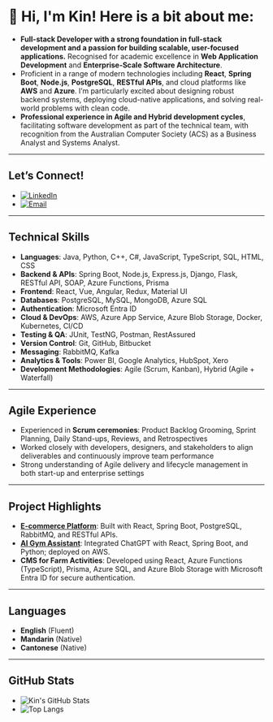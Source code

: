 # 👋 Hi, I'm Kin! Here is a bit about me:

- **Full-stack Developer with a strong foundation in full-stack development and a passion for building scalable, user-focused applications.** Recognised for academic excellence in **Web Application Development** and **Enterprise-Scale Software Architecture**.
- Proficient in a range of modern technologies including **React**, **Spring Boot**, **Node.js**, **PostgreSQL**, **RESTful APIs**, and cloud platforms like **AWS** and **Azure**. I’m particularly excited about designing robust backend systems, deploying cloud-native applications, and solving real-world problems with clean code.
- **Professional experience in Agile and Hybrid development cycles**, facilitating software development as part of the technical team, with recognition from the Australian Computer Society (ACS) as a Business Analyst and Systems Analyst.

---

## Let’s Connect!
- [![LinkedIn](https://img.shields.io/badge/LinkedIn-blue?style=for-the-badge&logo=linkedin)](https://www.linkedin.com/in/kinchen1/)
- [![Email](https://img.shields.io/badge/Gmail-D14836?style=for-the-badge&logo=gmail&logoColor=white)](mailto:kinchen1028@gmail.com)

---

## Technical Skills

- **Languages**: Java, Python, C++, C#, JavaScript, TypeScript, SQL, HTML, CSS  
- **Backend & APIs**: Spring Boot, Node.js, Express.js, Django, Flask, RESTful API, SOAP, Azure Functions, Prisma  
- **Frontend**: React, Vue, Angular, Redux, Material UI  
- **Databases**: PostgreSQL, MySQL, MongoDB, Azure SQL  
- **Authentication**: Microsoft Entra ID  
- **Cloud & DevOps**: AWS, Azure App Service, Azure Blob Storage, Docker, Kubernetes, CI/CD  
- **Testing & QA**: JUnit, TestNG, Postman, RestAssured  
- **Version Control**: Git, GitHub, Bitbucket  
- **Messaging**: RabbitMQ, Kafka  
- **Analytics & Tools**: Power BI, Google Analytics, HubSpot, Xero  
- **Development Methodologies**: Agile (Scrum, Kanban), Hybrid (Agile + Waterfall)

---

## Agile Experience

- Experienced in **Scrum ceremonies**: Product Backlog Grooming, Sprint Planning, Daily Stand-ups, Reviews, and Retrospectives  
- Worked closely with developers, designers, and stakeholders to align deliverables and continuously improve team performance  
- Strong understanding of Agile delivery and lifecycle management in both start-up and enterprise settings

---

## Project Highlights

- **[E-commerce Platform](https://github.com/heykinchan/e-commerce-project)**: Built with React, Spring Boot, PostgreSQL, RabbitMQ, and RESTful APIs.
- **[AI Gym Assistant](https://github.com/heykinchan/ai-gym-trainer)**: Integrated ChatGPT with React, Spring Boot, and Python; deployed on AWS.
- **CMS for Farm Activities**: Developed using React, Azure Functions (TypeScript), Prisma, Azure SQL, and Azure Blob Storage with Microsoft Entra ID for secure authentication.

---

## Languages

- **English** (Fluent)  
- **Mandarin** (Native)  
- **Cantonese** (Native)

---

## GitHub Stats
- ![Kin's GitHub Stats](https://github-readme-stats.vercel.app/api?username=heykinchan&show_icons=true&theme=radical)
- ![Top Langs](https://github-readme-stats.vercel.app/api/top-langs/?username=heykinchan&layout=compact&theme=radical)




